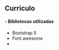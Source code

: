 ## Curriculo

<h4> - Bibliotecas utilizadas</h4>
<section>
    <ul>
        <li>Bootstrap 5</li>
        <li>Font awesome<li>
    </ul>
</section>